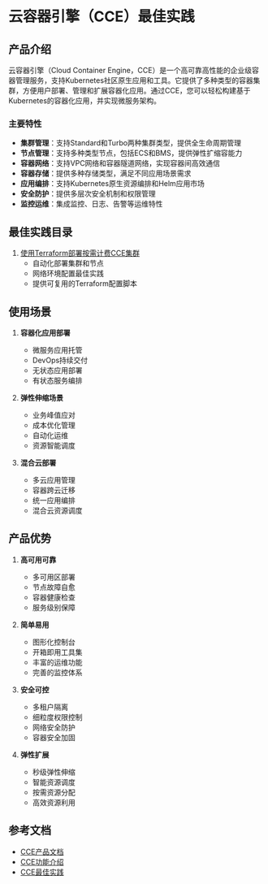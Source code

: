 # 云容器引擎（CCE）最佳实践

## 产品介绍

云容器引擎（Cloud Container Engine，CCE）是一个高可靠高性能的企业级容器管理服务，支持Kubernetes社区原生应用和工具。它提供了多种类型的容器集群，方便用户部署、管理和扩展容器化应用。通过CCE，您可以轻松构建基于Kubernetes的容器化应用，并实现微服务架构。

### 主要特性

- **集群管理**：支持Standard和Turbo两种集群类型，提供全生命周期管理
- **节点管理**：支持多种类型节点，包括ECS和BMS，提供弹性扩缩容能力
- **容器网络**：支持VPC网络和容器隧道网络，实现容器间高效通信
- **容器存储**：提供多种存储类型，满足不同应用场景需求
- **应用编排**：支持Kubernetes原生资源编排和Helm应用市场
- **安全防护**：提供多层次安全机制和权限管理
- **监控运维**：集成监控、日志、告警等运维特性

## 最佳实践目录

1. [使用Terraform部署按需计费CCE集群](./postpaid_cluster.md)
   - 自动化部署集群和节点
   - 网络环境配置最佳实践
   - 提供可复用的Terraform配置脚本

## 使用场景

1. **容器化应用部署**
   - 微服务应用托管
   - DevOps持续交付
   - 无状态应用部署
   - 有状态服务编排

2. **弹性伸缩场景**
   - 业务峰值应对
   - 成本优化管理
   - 自动化运维
   - 资源智能调度

3. **混合云部署**
   - 多云应用管理
   - 容器跨云迁移
   - 统一应用编排
   - 混合云资源调度

## 产品优势

1. **高可用可靠**
   - 多可用区部署
   - 节点故障自愈
   - 容器健康检查
   - 服务级别保障

2. **简单易用**
   - 图形化控制台
   - 开箱即用工具集
   - 丰富的运维功能
   - 完善的监控体系

3. **安全可控**
   - 多租户隔离
   - 细粒度权限控制
   - 网络安全防护
   - 容器安全加固

4. **弹性扩展**
   - 秒级弹性伸缩
   - 智能资源调度
   - 按需资源分配
   - 高效资源利用

## 参考文档

- [CCE产品文档](https://support.huaweicloud.com/cce/index.html)
- [CCE功能介绍](https://support.huaweicloud.com/function-cce/index.html)
- [CCE最佳实践](https://github.com/huaweicloud/terraform-provider-huaweicloud/blob/master/examples/cce)
